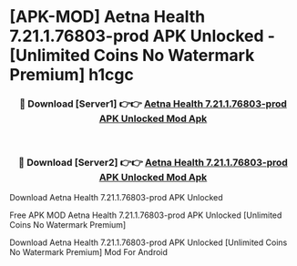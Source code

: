 # [APK-MOD] Aetna Health 7.21.1.76803-prod APK Unlocked - [Unlimited Coins No Watermark Premium] h1cgc



<div align="center">
<h3>🔴 Download [Server1] 👉👉 <a href="https://momento.my/?title=Aetna_Health_7.21.1.76803-prod_APK_Unlocked">Aetna Health 7.21.1.76803-prod APK Unlocked Mod Apk</a></h3><br>

<h3>🔴 Download [Server2] 👉👉 <a href="https://momento.my/?title=Aetna_Health_7.21.1.76803-prod_APK_Unlocked">Aetna Health 7.21.1.76803-prod APK Unlocked Mod Apk</a></h3>
</div>



Download Aetna Health 7.21.1.76803-prod APK Unlocked 

Free APK MOD Aetna Health 7.21.1.76803-prod APK Unlocked [Unlimited Coins No Watermark Premium]

Download Aetna Health 7.21.1.76803-prod APK Unlocked [Unlimited Coins No Watermark Premium] Mod For Android
